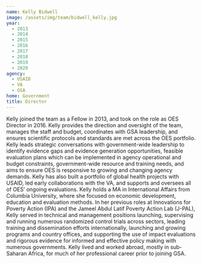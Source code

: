 ```yaml
---
name: Kelly Bidwell
image: /assets/img/team/bidwell_kelly.jpg
year:
  - 2013
  - 2014
  - 2015
  - 2016
  - 2017
  - 2018
  - 2019
  - 2020
agency:
  - USAID
  - VA
  - GSA
home: Government
title: Director
---
```


Kelly joined the team as a Fellow in 2013, and took on the role as OES Director in 2016. Kelly provides the direction and oversight of the team, manages the staff and budget, coordinates with GSA leadership, and ensures scientific protocols and standards are met across the OES portfolio. Kelly leads strategic conversations with government-wide leadership to identify evidence gaps and evidence generation opportunities, feasible evaluation plans which can be implemented in agency operational and budget constraints, government-wide resource and training needs, and aims to ensure OES is responsive to growing and changing agency demands. Kelly has also built a portfolio of global health projects with USAID, led early collaborations with the VA, and supports and oversees all of OES’ ongoing evaluations. Kelly holds a MA in International Affairs from Columbia University, where she focused on economic development, education and evaluation methods. In her previous roles at Innovations for Poverty Action (IPA) and the Jameel Abdul Latif Poverty Action Lab (J-PAL), Kelly served in technical and management positions launching, supervising and running numerous randomized control trials across sectors, leading training and dissemination efforts internationally, launching and growing programs and country offices, and supporting the use of impact evaluations and rigorous evidence for informed and effective policy making with numerous governments. Kelly lived and worked abroad, mostly in sub-Saharan Africa, for much of her professional career prior to joining GSA. 
